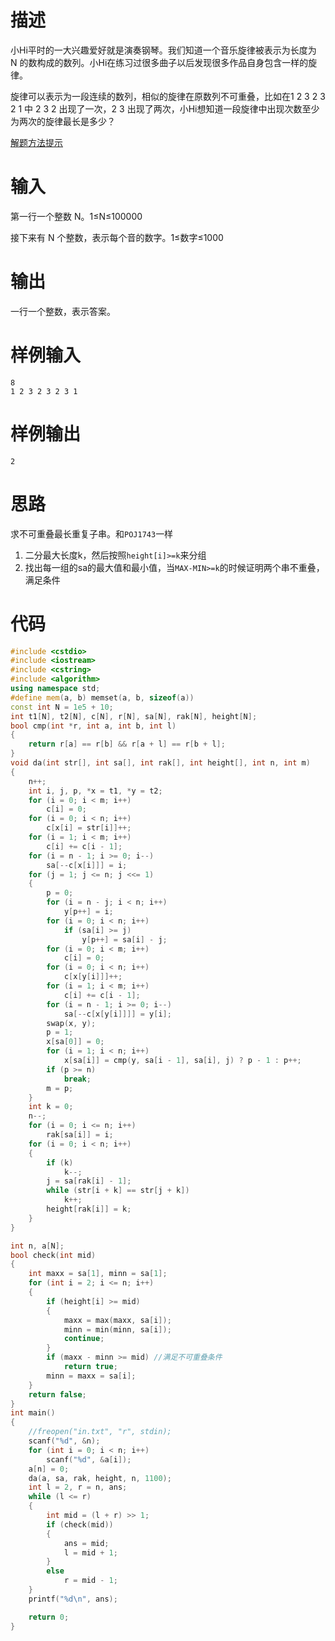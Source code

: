 # 描述

小Hi平时的一大兴趣爱好就是演奏钢琴。我们知道一个音乐旋律被表示为长度为 N 的数构成的数列。小Hi在练习过很多曲子以后发现很多作品自身包含一样的旋律。

旋律可以表示为一段连续的数列，相似的旋律在原数列不可重叠，比如在1 2 3 2 3 2 1 中 2 3 2 出现了一次，2 3 出现了两次，小Hi想知道一段旋律中出现次数至少为两次的旋律最长是多少？

[解题方法提示](http://hihocoder.com/problemset/problem/1407#)

# 输入

第一行一个整数 N。1≤N≤100000

接下来有 N 个整数，表示每个音的数字。1≤数字≤1000

# 输出

一行一个整数，表示答案。

# 样例输入

```
8
1 2 3 2 3 2 3 1
```

# 样例输出

```
2
```
# 思路

求不可重叠最长重复子串。和`POJ1743`一样

1. 二分最大长度k，然后按照`height[i]>=k`来分组
2. 找出每一组的sa的最大值和最小值，当`MAX-MIN>=k`的时候证明两个串不重叠，满足条件



# 代码

```cpp
#include <cstdio>
#include <iostream>
#include <cstring>
#include <algorithm>
using namespace std;
#define mem(a, b) memset(a, b, sizeof(a))
const int N = 1e5 + 10;
int t1[N], t2[N], c[N], r[N], sa[N], rak[N], height[N];
bool cmp(int *r, int a, int b, int l)
{
    return r[a] == r[b] && r[a + l] == r[b + l];
}
void da(int str[], int sa[], int rak[], int height[], int n, int m)
{
    n++;
    int i, j, p, *x = t1, *y = t2;
    for (i = 0; i < m; i++)
        c[i] = 0;
    for (i = 0; i < n; i++)
        c[x[i] = str[i]]++;
    for (i = 1; i < m; i++)
        c[i] += c[i - 1];
    for (i = n - 1; i >= 0; i--)
        sa[--c[x[i]]] = i;
    for (j = 1; j <= n; j <<= 1)
    {
        p = 0;
        for (i = n - j; i < n; i++)
            y[p++] = i;
        for (i = 0; i < n; i++)
            if (sa[i] >= j)
                y[p++] = sa[i] - j;
        for (i = 0; i < m; i++)
            c[i] = 0;
        for (i = 0; i < n; i++)
            c[x[y[i]]]++;
        for (i = 1; i < m; i++)
            c[i] += c[i - 1];
        for (i = n - 1; i >= 0; i--)
            sa[--c[x[y[i]]]] = y[i];
        swap(x, y);
        p = 1;
        x[sa[0]] = 0;
        for (i = 1; i < n; i++)
            x[sa[i]] = cmp(y, sa[i - 1], sa[i], j) ? p - 1 : p++;
        if (p >= n)
            break;
        m = p;
    }
    int k = 0;
    n--;
    for (i = 0; i <= n; i++)
        rak[sa[i]] = i;
    for (i = 0; i < n; i++)
    {
        if (k)
            k--;
        j = sa[rak[i] - 1];
        while (str[i + k] == str[j + k])
            k++;
        height[rak[i]] = k;
    }
}

int n, a[N];
bool check(int mid)
{
    int maxx = sa[1], minn = sa[1];
    for (int i = 2; i <= n; i++)
    {
        if (height[i] >= mid)
        {
            maxx = max(maxx, sa[i]);
            minn = min(minn, sa[i]);
            continue;
        }
        if (maxx - minn >= mid) //满足不可重叠条件
            return true;
        minn = maxx = sa[i];
    }
    return false;
}
int main()
{
    //freopen("in.txt", "r", stdin);
    scanf("%d", &n);
    for (int i = 0; i < n; i++)
        scanf("%d", &a[i]);
    a[n] = 0;
    da(a, sa, rak, height, n, 1100);
    int l = 2, r = n, ans;
    while (l <= r)
    {
        int mid = (l + r) >> 1;
        if (check(mid))
        {
            ans = mid;
            l = mid + 1;
        }
        else
            r = mid - 1;
    }
    printf("%d\n", ans);

    return 0;
}
```

